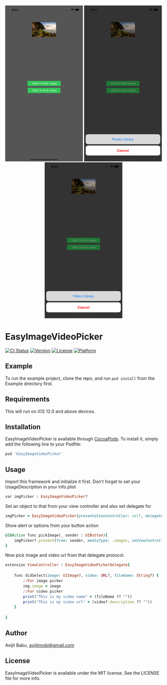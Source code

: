 <p align="center">
<img src='https://github.com/avijitmobi/EasyImageVideoPicker/blob/master/Example/ScreenShots/1.png' width="250" height="500"/>
<img src='https://github.com/avijitmobi/EasyImageVideoPicker/blob/master/Example/ScreenShots/2.png' width="250" height="500"/>
<img src='https://github.com/avijitmobi/EasyImageVideoPicker/blob/master/Example/ScreenShots/3.png' width="250" height="500"/>
</p>


# EasyImageVideoPicker

[![CI Status](https://img.shields.io/travis/avijitmobi/EasyImageVideoPicker.svg?style=flat)](https://travis-ci.org/avijitmobi/EasyImageVideoPicker)
[![Version](https://img.shields.io/cocoapods/v/EasyImageVideoPicker.svg?style=flat)](https://cocoapods.org/pods/EasyImageVideoPicker)
[![License](https://img.shields.io/cocoapods/l/EasyImageVideoPicker.svg?style=flat)](https://cocoapods.org/pods/EasyImageVideoPicker)
[![Platform](https://img.shields.io/cocoapods/p/EasyImageVideoPicker.svg?style=flat)](https://cocoapods.org/pods/EasyImageVideoPicker)

## Example

To run the example project, clone the repo, and run `pod install` from the Example directory first.

## Requirements

This will run on iOS 12.0 and above devices.

## Installation

EasyImageVideoPicker is available through [CocoaPods](https://cocoapods.org). To install
it, simply add the following line to your Podfile:

```ruby
pod 'EasyImageVideoPicker'
```

## Usage

Import this framework and initialize it first. Don't forget to set your UsageDescription in your info.plist

```ruby
var imgPicker : EasyImageVideoPicker?
```

Set an object to that from your view controller and also set delegate for

```ruby
imgPicker = EasyImageVideoPicker(presentationController: self, delegate: self)
```

Show alert or options from your button action

```ruby
@IBAction func pickImage(_ sender : UIButton){
    imgPicker?.present(from: sender, mediaType: .images, onViewController: self)
}
```

Now pick image and video url from that delegate protocol.

```ruby
extension ViewController : EasyImageVideoPickerDelegate{

    func didSelect(image: UIImage?, video: URL?, fileName: String?) {
        //For image picker
        img.image = image
        //For video picker
        print("This is my video name" + (fileName ?? ""))
        print("This is my video url" + (video?.description ?? ""))
    }
    
}

```

## Author

Avijit Babu, avijitmobi@gmail.com

## License

EasyImageVideoPicker is available under the MIT license. See the LICENSE file for more info.
